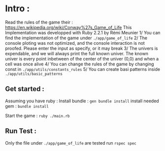 # Intro :
Read the rules of the game their : https://en.wikipedia.org/wiki/Conway%27s_Game_of_Life
This Implementation was developped with Ruby 2.2.1 by Rémi Meunier
1/ You can find the implementation of the game under `./app/game_of_life`
2/ The console ploting was not optimized, and the console interaction is not proofed.
   Please enter the input as specify, or it may break
3/ The univers is expendable, and we will always print the full known univer.
   The known univer is every point inbetween of the center of the univer (0,0) and when
   a cell was once alive
4/ You can change the rules of the game by changing const in `./app/utils/constants_rules`
5/ You can create basi patterns inside `./app/utils/basic_patterns`

## Get started :
Assuming you have ruby :
Install bundle : `gen bundle install`
install needed gem : `bundle install`

Start the game : `ruby ./main.rb`

## Run Test :
Only the file under `./app/game_of_life` are tested
run `rspec spec`
